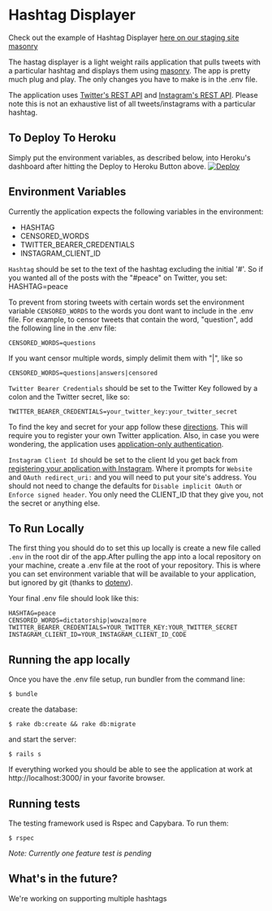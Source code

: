 Hashtag Displayer
=================
Check out the example of Hashtag Displayer [here on our staging site](http://hashtag-displayer-staging-1.herokuapp.com/)  [masonry](http://masonry.desandro.com/)

The hastag displayer is a light weight rails application that pulls tweets with a particular hashtag and displays them using [masonry](http://masonry.desandro.com/). The app is pretty much plug and play. The only changes you have to make is in the .env file.

The application uses [Twitter's REST API](https://dev.twitter.com/rest/reference/get/search/tweets) and [Instagram's REST API](http://instagram.com/developer/). Please note this is not an exhaustive list of all tweets/instagrams with a particular hashtag.

To Deploy To Heroku
-------------------
 Simply put the environment variables, as described below, into Heroku's dashboard after hitting the Deploy to Heroku Button above. 
 [![Deploy](https://www.herokucdn.com/deploy/button.png)](https://heroku.com/deploy?template=https://github.com/anirudh-eka/hashtag_displayer.git)


Environment Variables
---------------------
Currently the application expects the following variables in the environment:
-	HASHTAG
-	CENSORED_WORDS
-	TWITTER_BEARER_CREDENTIALS
- 	INSTAGRAM_CLIENT_ID

`Hashtag` should be set to the text of the hashtag excluding the initial '#'. So if you wanted all of the posts with the "#peace" on Twitter, you set: 
	HASHTAG=peace

To prevent from storing tweets with certain words set the environment variable `CENSORED_WORDS` to the words you dont want to include in the .env file. For example, to censor tweets that contain the word, "question", add the following line in the .env file:

	CENSORED_WORDS=questions

If you want censor multiple words, simply delimit them with "|", like so

	CENSORED_WORDS=questions|answers|censored


`Twitter Bearer Credentials` should be set to the Twitter Key followed by a colon and the Twitter secret, like so:

	TWITTER_BEARER_CREDENTIALS=your_twitter_key:your_twitter_secret

To find the key and secret for your app follow these [directions](https://dev.twitter.com/oauth/overview/application-owner-access-tokens). This will require you to register your own Twitter application. Also, in case you were wondering, the application uses [application-only authentication](https://dev.twitter.com/oauth/application-only).

`Instagram Client Id` should be set to the client Id you get back from [registering your application with Instagram](http://instagram.com/developer/clients/register/). Where it prompts for `Website` and `OAuth redirect_uri:` and you will need to put your site's address.  You should not need to change the defaults for `Disable implicit OAuth` or `Enforce signed header`.  You only need the CLIENT_ID that they give you, not the secret or anything else.

To Run Locally
---------------
The first thing you should do to set this up locally is create a new file called `.env` in the root dir of the app.After pulling the app into a local repository on your machine, create a .env file at the root of your repository. This is where you can set environment variable that will be available to your application, but ignored by git (thanks to [dotenv](https://github.com/bkeepers/dotenv)).

Your final .env file should look like this:

	HASHTAG=peace
	CENSORED_WORDS=dictatorship|wowza|more
	TWITTER_BEARER_CREDENTIALS=YOUR_TWITTER_KEY:YOUR_TWITTER_SECRET
	INSTAGRAM_CLIENT_ID=YOUR_INSTAGRAM_CLIENT_ID_CODE

Running the app locally
-----------------------

Once you have the .env file setup, run bundler from the command line:

	$ bundle

create the database:
	
	$ rake db:create && rake db:migrate

and start the server:

	$ rails s

If everything worked you should be able to see the application at work at http://localhost:3000/ in your favorite browser.

Running tests
-------------

The testing framework used is Rspec and Capybara. To run them:

	$ rspec

*Note: Currently one feature test is pending*


What's in the future?
---------------------
We're working on supporting multiple hashtags
